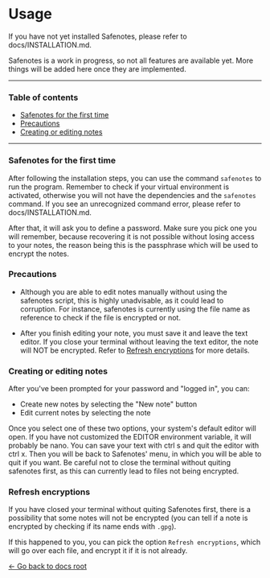 # Usage

If you have not yet installed Safenotes, please refer to docs/INSTALLATION.md.

Safenotes is a work in progress, so not all features are available yet. More
things will be added here once they are implemented.

---

### Table of contents

- [Safenotes for the first time](#safenotes-for-the-first-time)
- [Precautions](#precautions)
- [Creating or editing notes](#creating-or-editing-notes)

---

### Safenotes for the first time

After following the installation steps, you can use the command `safenotes`
to run the program. Remember to check if your virtual environment is activated,
otherwise you will not have the dependencies and the `safenotes` command. If
you see an unrecognized command error, please refer to docs/INSTALLATION.md.

After that, it will ask you to define a password. Make sure you pick one you
will remember, because recovering it is not possible without losing access
to your notes, the reason being this is the passphrase which will be used to
encrypt the notes.

### Precautions

- Although you are able to edit notes manually without using the safenotes script,
this is highly unadvisable, as it could lead to corruption.
For instance, safenotes is currently using the file name as reference to check if the
file is encrypted or not.

- After you finish editing your note, you must save it and leave the text editor.
If you close your terminal without leaving the text editor, the note will NOT
be encrypted. Refer to [Refresh encryptions](#refresh-encryptions) for more details.

### Creating or editing notes

After you've been prompted for your password and "logged in", you can:

- Create new notes by selecting the "New note" button
- Edit current notes by selecting the note

Once you select one of these two options, your system's default editor will open.
If you have not customized the EDITOR environment variable, it will probably
be nano. You can save your text with ctrl s and quit the editor with ctrl x.
Then you will be back to Safenotes' menu, in which you will be able to quit if
you want. Be careful not to close the terminal without quiting safenotes first,
as this can currently lead to files not being encrypted.

### Refresh encryptions

If you have closed your terminal without quiting Safenotes first, there is a
possibility that some notes will not be encrypted (you can tell if a note is
encrypted by checking if its name ends with `.gpg`).

If this happened to you, you can pick the option `Refresh encryptions`, which
will go over each file, and encrypt it if it is not already.

[<- Go back to docs root](README.md)

